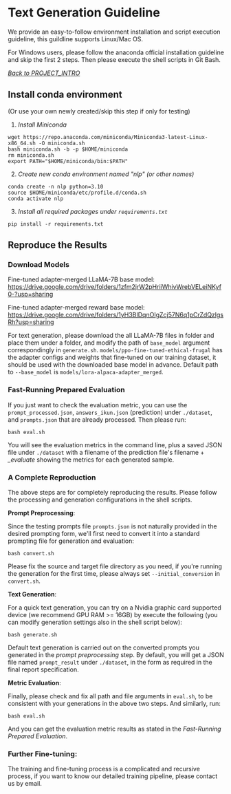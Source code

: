 # Text Generation Guideline
We provide an easy-to-follow environment installation and script execution guideline, this guildline supports Linux/Mac OS. 

For Windows users, please follow the anaconda official installation guideline and skip the first 2 steps. Then please execute the shell scripts in Git Bash.

[*Back to PROJECT_INTRO*](./PROJECT_INTRO.md)

## Install conda environment
(Or use your own newly created/skip this step if only for testing)

1. *Install Miniconda*
```
wget https://repo.anaconda.com/miniconda/Miniconda3-latest-Linux-x86_64.sh -O miniconda.sh
bash miniconda.sh -b -p $HOME/miniconda
rm miniconda.sh
export PATH="$HOME/miniconda/bin:$PATH"
```

2. *Create new conda environment named "nlp" (or other names)*
```
conda create -n nlp python=3.10
source $HOME/miniconda/etc/profile.d/conda.sh
conda activate nlp
```

3. *Install all required packages under `requirements.txt`*
```
pip install -r requirements.txt
```

## Reproduce the Results
### Download Models
Fine-tuned adapter-merged LLaMA-7B base model: https://drive.google.com/drive/folders/1zfm2jrW2pHriiWhivWrebVELeiNKyf0-?usp=sharing

Fine-tuned adapter-merged reward base model: https://drive.google.com/drive/folders/1yH3BIDqnOIgZcj57N6q1pCrZdQzlgsRh?usp=sharing

For text generation, please download the all LLaMA-7B files in folder and place them under a folder, and modify the path of `base_model` argument correspondingly in `generate.sh`. `models/ppo-fine-tuned-ethical-frugal` has the adapter configs and weights that fine-tuned on our training dataset, it should be used with the downloaded base model in advance. Default path to `--base_model` is `models/lora-alpaca-adapter_merged`.

### Fast-Running Prepared Evaluation
If you just want to check the evaluation metric, you can use the `prompt_processed.json`, `answers_ikun.json` (prediction) under `./dataset`, and `prompts.json` that are already processed. Then please run:
```
bash eval.sh
```

You will see the evaluation metrics in the command line, plus a saved JSON file under `./dataset` with a filename of the prediction file's filename + *_evaluate* showing the metrics for each generated sample.

### A Complete Reproduction
The above steps are for completely reproducing the results. Please follow the processing and generation configurations in the shell scripts.

**Prompt Preprocessing**:

Since the testing prompts file `prompts.json` is not naturally provided in the desired prompting form, we'll first need to convert it into a standard prompting file for generation and evaluation:
```
bash convert.sh
```

Please fix the source and target file directory as you need, if you're running the generation for the first time, please always set `--initial_conversion` in `convert.sh`.

**Text Generation**:

For a quick text generation, you can try on a Nvidia graphic card supported device (we recommend GPU RAM >= 16GB) by execute the following (you can modify generation settings also in the shell script below):
```
bash generate.sh
```

Default text generation is carried out on the converted prompts you generated in the *prompt preprocessing* step. By default, you will get a JSON file named `prompt_result` under `./dataset`, in the form as required in the final report specification. 

**Metric Evaluation**:

Finally, please check and fix all path and file arguments in `eval.sh`, to be consistent with your generations in the above two steps. And similarly, run:
```
bash eval.sh
```

And you can get the evaluation metric results as stated in the *Fast-Running Prepared Evaluation*.

### Further Fine-tuning:

The training and fine-tuning process is a complicated and recursive process, if you want to know our detailed training pipeline, please contact us by email.

